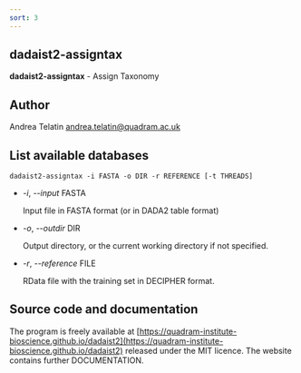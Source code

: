 ```yaml
---
sort: 3
---
```

## dadaist2-assigntax
**dadaist2-assigntax** - Assign Taxonomy

## Author
Andrea Telatin <andrea.telatin@quadram.ac.uk>

## List available databases
    dadaist2-assigntax -i FASTA -o DIR -r REFERENCE [-t THREADS]

- _-i_, _--input_ FASTA

    Input file in FASTA format (or in DADA2 table format)

- _-o_, _--outdir_ DIR

    Output directory, or the current working directory if not specified.

- _-r_, _--reference_ FILE

    RData file with the training set in DECIPHER format.

## Source code and documentation
The program is freely available at [https://quadram-institute-bioscience.github.io/dadaist2](https://quadram-institute-bioscience.github.io/dadaist2)
released under the MIT licence. The website contains further DOCUMENTATION.
